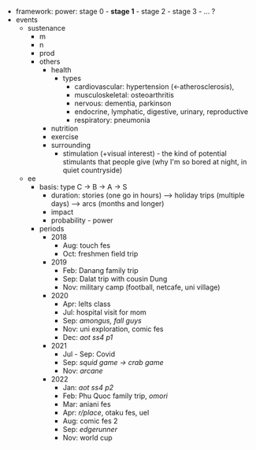 - framework: power: stage 0 - **stage 1** - stage 2 - stage 3 - ... ?
- events
	- sustenance
		- m
		- n
		- prod
		- others
			- health
				- types
					- cardiovascular: hypertension (<-atherosclerosis), 
					- musculoskeletal: osteoarthritis
					- nervous: dementia, parkinson
					- endocrine, lymphatic, digestive, urinary, reproductive
					- respiratory: pneumonia
			- nutrition
			- exercise
			- surrounding 
				- stimulation (+visual interest)  - the kind of potential stimulants that people give (why I'm so bored at night, in quiet countryside)
	- ee
		-  basis: type C -> B -> A -> S
			- duration:  stories (one go in hours) --> holiday trips (multiple days) --> arcs (months and longer)
			- impact
			- probability - power
		- periods
			- 2018
				- Aug: touch fes
				- Oct: freshmen field trip
			- 2019
				- Feb: Danang family trip
				- Sep: Dalat trip with cousin Dung
				- Nov: military camp (football, netcafe, uni village)
			- 2020
				- Apr: Ielts class
				- Jul: hospital visit for mom
				- Sep: *amongus, fall guys*
				- Nov: uni exploration, comic fes
				- Dec: *aot ss4 p1* 
			- 2021
				- Jul - Sep: Covid
				- Sep: *squid game -> crab game*
				- Nov: *arcane*
			- 2022
				- Jan: *aot ss4 p2*
				- Feb: Phu Quoc family trip, *omori*
				- Mar: aniani fes
				- Apr: *r/place*, otaku fes, uel
				- Aug: comic fes 2
				- Sep: *edgerunner*
				- Nov: world cup